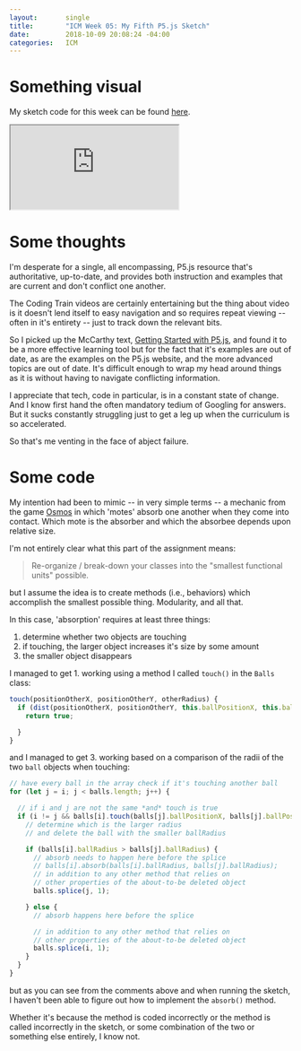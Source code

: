 ```yaml
---
layout:       single
title:        "ICM Week 05: My Fifth P5.js Sketch"
date:         2018-10-09 20:08:24 -04:00
categories:   ICM
---
```


# Something visual

My sketch code for this week can be found [here](https://editor.p5js.org/nopivnick/sketches/rydyCzKqm).

<iframe src="https://editor.p5js.org/embed/rydyCzKqm"></iframe>

# Some thoughts

I'm desperate for a single, all encompassing, P5.js resource that's authoritative, up-to-date, and provides both instruction and examples that are current and don't conflict one another.

The Coding Train videos are certainly entertaining but the thing about video is it doesn't lend itself to easy navigation and so requires repeat viewing -- often in it's entirety -- just to track down the relevant bits.

So I picked up the McCarthy text, [Getting Started with P5.js](https://www.amazon.com/Make-Interactive-Graphics-JavaScript-Processing/dp/1457186772), and found it to be a more effective learning tool but for the fact that it's examples are out of date, as are the examples on the P5.js website, and the more advanced topics are out of date. It's difficult enough to wrap my head around things as it is without having to navigate conflicting information.

I appreciate that tech, code in particular, is in a constant state of change. And I know first hand the often mandatory tedium of Googling for answers. But it sucks constantly struggling just to get a leg up when the curriculum is so accelerated.

So that's me venting in the face of abject failure.

# Some code

My intention had been to mimic -- in very simple terms -- a mechanic from the game [Osmos](https://www.osmos-game.com/) in which 'motes' absorb one another when they come into contact. Which mote is the absorber and which the absorbee depends upon relative size.

I'm not entirely clear what this part of the assignment means:

> Re-organize / break-down your classes into the "smallest functional units" possible.

but I assume the idea is to create methods (i.e., behaviors) which accomplish the smallest possible thing. Modularity, and all that.

In this case, 'absorption' requires at least three things:

1. determine whether two objects are touching
2. if touching, the larger object increases it's size by some amount
3. the smaller object disappears

I managed to get 1. working using a method I called `touch()` in the `Balls` class:

```javascript
touch(positionOtherX, positionOtherY, otherRadius) {
  if (dist(positionOtherX, positionOtherY, this.ballPositionX, this.ballPositionY) < this.ballRadius) {
    return true;

  }
}
```

and I managed to get 3. working based on a comparison of the radii of the two `ball` objects when touching:

```javascript
// have every ball in the array check if it's touching another ball
for (let j = i; j < balls.length; j++) {

  // if i and j are not the same *and* touch is true
  if (i != j && balls[i].touch(balls[j].ballPositionX, balls[j].ballPositionY, balls[j].ballRadius) == true) {
    // determine which is the larger radius
    // and delete the ball with the smaller ballRadius

    if (balls[i].ballRadius > balls[j].ballRadius) {
      // absorb needs to happen here before the splice
      // balls[i].absorb(balls[i].ballRadius, balls[j].ballRadius);
      // in addition to any other method that relies on
      // other properties of the about-to-be deleted object
      balls.splice(j, 1);

    } else {
      // absorb happens here before the splice

      // in addition to any other method that relies on
      // other properties of the about-to-be deleted object
      balls.splice(i, 1);
    }
  }
}
```

but as you can see from the comments above and when running the sketch, I haven't been able to figure out how to implement the `absorb()` method.

Whether it's because the method is coded incorrectly or the method is called incorrectly in the sketch, or some combination of the two or something else entirely, I know not.
